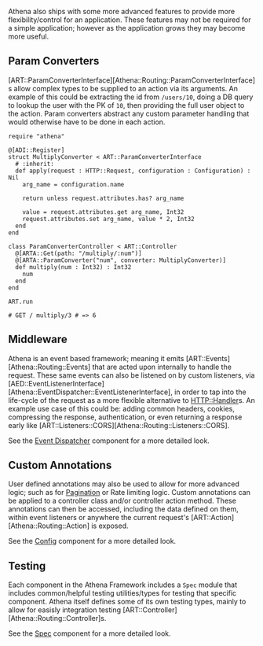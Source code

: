 Athena also ships with some more advanced features to provide more flexibility/control for an application.
These features may not be required for a simple application; however as the application grows they may become more useful.

## Param Converters

[ART::ParamConverterInterface][Athena::Routing::ParamConverterInterface] s allow complex types to be supplied to an action via its arguments.
An example of this could be extracting the id from `/users/10`, doing a DB query to lookup the user with the PK of `10`, then providing the full user object to the action.
Param converters abstract any custom parameter handling that would otherwise have to be done in each action.

```crystal
require "athena"

@[ADI::Register]
struct MultiplyConverter < ART::ParamConverterInterface
  # :inherit:
  def apply(request : HTTP::Request, configuration : Configuration) : Nil
    arg_name = configuration.name

    return unless request.attributes.has? arg_name

    value = request.attributes.get arg_name, Int32
    request.attributes.set arg_name, value * 2, Int32
  end
end

class ParamConverterController < ART::Controller
  @[ARTA::Get(path: "/multiply/:num")]
  @[ARTA::ParamConverter("num", converter: MultiplyConverter)]
  def multiply(num : Int32) : Int32
    num
  end
end

ART.run

# GET / multiply/3 # => 6
```

## Middleware

Athena is an event based framework; meaning it emits [ART::Events][Athena::Routing::Events] that are acted upon internally to handle the request.  These same events can also be listened on by custom listeners, via [AED::EventListenerInterface][Athena::EventDispatcher::EventListenerInterface], in order to tap into the life-cycle of the request as a more flexible alternative to [HTTP::Handler](https://crystal-lang.org/api/HTTP/Handler.html)s.  An example use case of this could be: adding common headers, cookies, compressing the response, authentication, or even returning a response early like [ART::Listeners::CORS][Athena::Routing::Listeners::CORS].

See the [Event Dispatcher](../components/event_dispatcher.md) component for a more detailed look.

## Custom Annotations

User defined annotations may also be used to allow for more advanced logic; such as for [Pagination](../cookbook/listeners.md#pagination) or Rate limiting logic.  Custom annotations can be applied to a controller class and/or controller action method.  These annotations can then be accessed, including the data defined on them, within event listeners or anywhere the current request's [ART::Action][Athena::Routing::Action] is exposed.

See the [Config](../components/config.md) component for a more detailed look.

## Testing

Each component in the Athena Framework includes a `Spec` module that includes common/helpful testing utilities/types for testing that specific component.  Athena itself defines some of its own testing types, mainly to allow for easisly integration testing [ART::Controller][Athena::Routing::Controller]s.

See the [Spec](../components/spec.md) component for a more detailed look.

